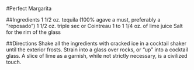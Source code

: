 #Perfect Margarita

##Ingredients
1 1/2 oz. tequila (100% agave a must, preferably a “reposado”)
1 1/2 oz. triple sec or Cointreau
1 to 1 1/4 oz. of lime juice
Salt for the rim of the glass

##Directions
Shake all the ingredients with cracked ice in a cocktail shaker until the exterior frosts. Strain into a glass over rocks, or “up” into a cocktail glass. A slice of lime as a garnish, while not strictly necessary, is a civilized touch.

